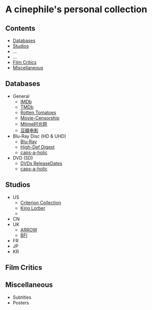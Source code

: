 # A cinephile's personal collection

## Contents
- [Databases](https://github.com/stormstout01/movie-stuff/blob/master/README.md#databases)
- [Studios](https://github.com/stormstout01/movie-stuff/blob/master/README.md#studios)
- ...
- ...
- [Film Critics](https://github.com/stormstout01/movie-stuff/blob/master/README.md#film-critics)
- [Miscellaneous](https://github.com/stormstout01/movie-stuff/blob/master/README.md#miscellaneous)

## Databases
- General
  - [IMDb](https://www.imdb.com/)
  - [TMDb](https://www.themoviedb.org/)
  - [Rotten Tomatoes](https://www.rottentomatoes.com/)
  - [Movie-Censorship](https://www.movie-censorship.com/)
  - [Mtime时光网](http://www.mtime.com/)
  - [豆瓣电影](https://movie.douban.com/)
- Blu-Ray Disc (HD & UHD)
  - [Blu-Ray](https://www.blu-ray.com/)
  - [High-Def Digest](https://bluray.highdefdigest.com/)
  - [caps-a-holic](https://caps-a-holic.com/)
- DVD (SD)
  - [DVDs ReleaseDates](https://www.dvdsreleasedates.com/)
  - [caps-a-holic](http://sd.caps-a-holic.com/)
## Studios
- US
  - [Criterion Collection](https://www.criterion.com/)
  - [Kino Lorber](https://www.kinolorber.com/)
  - 
- CN
- UK
  - [ARROW](https://arrowfilms.com/)
  - [BFI](https://www.bfi.org.uk/)
- FR
- JP
- KR

## Film Critics

## Miscellaneous
- Subtitles
- Posters
